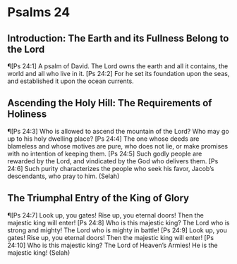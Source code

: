 # Psalms 24

## Introduction: The Earth and its Fullness Belong to the Lord
¶[Ps 24:1] A psalm of David. The Lord owns the earth and all it contains, the world and all who live in it.
[Ps 24:2] For he set its foundation upon the seas, and established it upon the ocean currents.

## Ascending the Holy Hill: The Requirements of Holiness
¶[Ps 24:3] Who is allowed to ascend the mountain of the Lord? Who may go up to his holy dwelling place?
[Ps 24:4] The one whose deeds are blameless and whose motives are pure, who does not lie, or make promises with no intention of keeping them.
[Ps 24:5] Such godly people are rewarded by the Lord, and vindicated by the God who delivers them.
[Ps 24:6] Such purity characterizes the people who seek his favor, Jacob’s descendants, who pray to him. (Selah)

## The Triumphal Entry of the King of Glory
¶[Ps 24:7] Look up, you gates! Rise up, you eternal doors! Then the majestic king will enter!
[Ps 24:8] Who is this majestic king? The Lord who is strong and mighty! The Lord who is mighty in battle!
[Ps 24:9] Look up, you gates! Rise up, you eternal doors! Then the majestic king will enter!
[Ps 24:10] Who is this majestic king? The Lord of Heaven’s Armies! He is the majestic king! (Selah)
